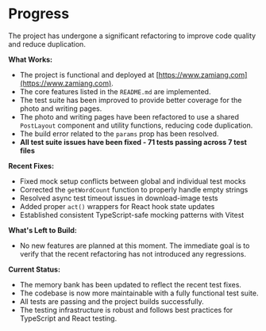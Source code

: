 # Progress

The project has undergone a significant refactoring to improve code quality and reduce duplication.

**What Works:**

- The project is functional and deployed at [https://www.zamiang.com](https://www.zamiang.com).
- The core features listed in the `README.md` are implemented.
- The test suite has been improved to provide better coverage for the photo and writing pages.
- The photo and writing pages have been refactored to use a shared `PostLayout` component and utility functions, reducing code duplication.
- The build error related to the `params` prop has been resolved.
- **All test suite issues have been fixed - 71 tests passing across 7 test files**

**Recent Fixes:**

- Fixed mock setup conflicts between global and individual test mocks
- Corrected the `getWordCount` function to properly handle empty strings
- Resolved async test timeout issues in download-image tests
- Added proper `act()` wrappers for React hook state updates
- Established consistent TypeScript-safe mocking patterns with Vitest

**What's Left to Build:**

- No new features are planned at this moment. The immediate goal is to verify that the recent refactoring has not introduced any regressions.

**Current Status:**

- The memory bank has been updated to reflect the recent test fixes.
- The codebase is now more maintainable with a fully functional test suite.
- All tests are passing and the project builds successfully.
- The testing infrastructure is robust and follows best practices for TypeScript and React testing.
